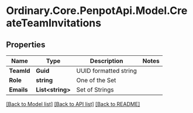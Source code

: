# Ordinary.Core.PenpotApi.Model.CreateTeamInvitations

## Properties

Name | Type | Description | Notes
------------ | ------------- | ------------- | -------------
**TeamId** | **Guid** | UUID formatted string | 
**Role** | **string** | One of the Set | 
**Emails** | **List&lt;string&gt;** | Set of Strings | 

[[Back to Model list]](../README.md#documentation-for-models) [[Back to API list]](../README.md#documentation-for-api-endpoints) [[Back to README]](../README.md)

